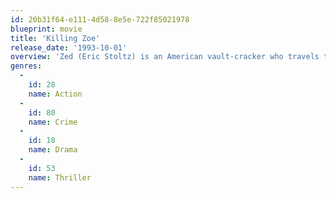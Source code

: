 ```yaml
---
id: 20b31f64-e111-4d58-8e5e-722f85021978
blueprint: movie
title: 'Killing Zoe'
release_date: '1993-10-01'
overview: 'Zed (Eric Stoltz) is an American vault-cracker who travels to Paris to meet up with his old friend Eric (Jean-Hugues Anglade). Eric and his gang have planned to raid the only bank in the city which is open on Bastille day. After offering his services, Zed soon finds himself trapped in a situation beyond his control when heroin abuse, poor planning and a call-girl named Zoe all conspire to turn the robbery into a very bloody siege.'
genres:
  -
    id: 28
    name: Action
  -
    id: 80
    name: Crime
  -
    id: 18
    name: Drama
  -
    id: 53
    name: Thriller
---
```

